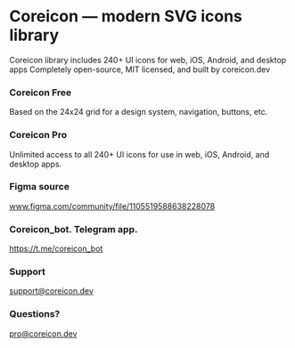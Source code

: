 # Coreicon — modern SVG icons library
Coreicon library includes 240+ UI icons for web, iOS, Android, and desktop apps
Completely open-source, MIT licensed, and built by coreicon.dev
### Coreicon Free
Based on the 24x24 grid for a design system, navigation, buttons, etc.
### Coreicon Pro
Unlimited access to all 240+ UI icons for use in web, iOS, Android, and desktop apps.
### Figma source 
www.figma.com/community/file/1105519588638228078
### Coreicon_bot. Telegram app.
https://t.me/coreicon_bot
### Support
support@coreicon.dev
### Questions?
pro@coreicon.dev
